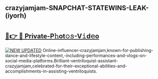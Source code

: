 ## crazyjamjam-SNAPCHAT-STATEWINS-LEAK-(iyorh)


# <h2><a href="https://mediaupload.pro?-20M">🔗👉 🔴 Private-P𝚑ot𝚘𝚜-V𝚒d𝚎o</a></h2>

[![NEW UPDATED](https://i.imgur.com/0qMVB7G.gif)](https://mediaupload.pro?-20M)
Online-influencer-crazyjamjam,known-for-publishing-dance-and-lifestyle-content,-including-performances-and-vlogs-on-social-media-platforms.Brilliant-ventriloquist-assistant-crazyjamjam,celebrated-for-their-exceptional-abilities-and-accomplishments-in-assisting-ventriloquists.  